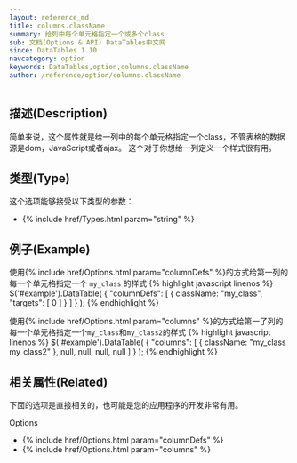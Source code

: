 ```yaml
---
layout: reference_md
title: columns.className
summary: 给列中每个单元格指定一个或多个class
sub: 文档(Options & API) DataTables中文网
since: DataTables 1.10
navcategory: option
keywords: DataTables,option,columns.className
author: /reference/option/columns.className
---
```


## 描述(Description)
简单来说，这个属性就是给一列中的每个单元格指定一个class，不管表格的数据源是dom，JavaScript或者ajax。
这个对于你想给一列定义一个样式很有用。


## 类型(Type)
这个选项能够接受以下类型的参数：

- {% include href/Types.html param="string" %}

## 例子(Example)
使用{% include href/Options.html param="columnDefs" %}的方式给第一列的每一个单元格指定一个 `my_class` 的样式
{% highlight javascript linenos %}
$('#example').DataTable( {
  "columnDefs": [
      { className: "my_class", "targets": [ 0 ] }
    ]
} );
{% endhighlight %}

使用{% include href/Options.html param="columns" %}的方式给第一了列的每一个单元格指定一个`my_class`和`my_class2`的样式
{% highlight javascript linenos %}
$('#example').DataTable( {
   "columns": [
      { className: "my_class my_class2" },
      null,
      null,
      null,
      null
    ]
} );
{% endhighlight %}

## 相关属性(Related)
下面的选项是直接相关的，也可能是您的应用程序的开发非常有用。

Options

- {% include href/Options.html param="columnDefs" %}
- {% include href/Options.html param="columns" %}
